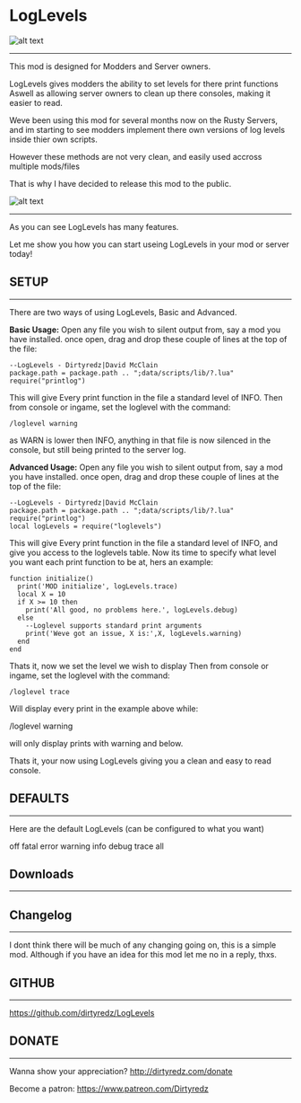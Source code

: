 # LogLevels

![alt text](http://imgur.com/UyQU5y2.png)
___
This mod is designed for Modders and Server owners.

LogLevels gives modders the ability to set levels for there print functions
Aswell as allowing server owners to clean up there consoles, making it easier to read.

Weve been using this mod for several months now on the Rusty Servers, and im starting to see modders implement there own versions of log levels inside thier own scripts.

However these methods are not very clean, and easily used accross multiple mods/files

That is why I have decided to release this mod to the public.

![alt text](http://imgur.com/YP4RuRg.png)
___

As you can see LogLevels has many features.

Let me show you how you can start useing LogLevels in your mod or server today!

## SETUP
___

There are two ways of using LogLevels, Basic and Advanced.

__Basic Usage:__
Open any file you wish to silent output from, say a mod you have installed.
once open, drag and drop these couple of lines at the top of the file:

    --LogLevels - Dirtyredz|David McClain
    package.path = package.path .. ";data/scripts/lib/?.lua"
    require("printlog")

This will give Every print function in the file a standard level of INFO.
Then from console or ingame, set the loglevel with the command:

    /loglevel warning

as WARN is lower then INFO, anything in that file is now silenced in the console, but still being printed to the server log.

__Advanced Usage:__
Open any file you wish to silent output from, say a mod you have installed.
once open, drag and drop these couple of lines at the top of the file:

    --LogLevels - Dirtyredz|David McClain
    package.path = package.path .. ";data/scripts/lib/?.lua"
    require("printlog")
    local logLevels = require("loglevels")

This will give Every print function in the file a standard level of INFO, and give you access to the loglevels table.
Now its time to specify what level you want each print function to be at, hers an example:

    function initialize()
      print('MOD initialize', logLevels.trace)
      local X = 10
      if X >= 10 then
        print('All good, no problems here.', logLevels.debug)
      else
        --Loglevel supports standard print arguments
        print('Weve got an issue, X is:',X, logLevels.warning)
      end
    end

Thats it, now we set the level we wish to display
Then from console or ingame, set the loglevel with the command:

    /loglevel trace

Will display every print in the example above
while:

   /loglevel warning

will only display prints with warning and below.

Thats it, your now using LogLevels giving you a clean and easy to read console.

## DEFAULTS
___

Here are the default LogLevels (can be configured to what you want)

off
fatal
error
warning
info
debug
trace
all

## Downloads
___


## Changelog
___
I dont think there will be much of any changing going on, this is a simple mod.
Although if you have an idea for this mod let me no in a reply, thxs.

## GITHUB
___
https://github.com/dirtyredz/LogLevels

## DONATE
___
Wanna show your appreciation?
http://dirtyredz.com/donate

Become a patron:
https://www.patreon.com/Dirtyredz
